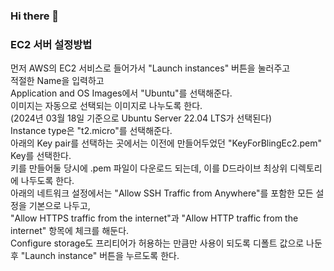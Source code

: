 ### Hi there 👋

<!--
**dyns4360/dyns4360** is a ✨ _special_ ✨ repository because its `README.md` (this file) appears on your GitHub profile.

Here are some ideas to get you started:

- 🔭 I’m currently working on ...
- 🌱 I’m currently learning ...
- 👯 I’m looking to collaborate on ...
- 🤔 I’m looking for help with ...
- 💬 Ask me about ...
- 📫 How to reach me: ...
- 😄 Pronouns: ...
- ⚡ Fun fact: ...
-->

### EC2 서버 설정방법
먼저 AWS의 EC2 서비스로 들어가서 "Launch instances" 버튼을 눌러주고<br>
적절한 Name을 입력하고<br>
Application and OS Images에서 "Ubuntu"를 선택해준다.<br>
이미지는 자동으로 선택되는 이미지로 나누도록 한다.<br>
(2024년 03월 18일 기준으로 Ubuntu Server 22.04 LTS가 선택된다)<br>
Instance type은 "t2.micro"를 선택해준다.<br>
아래의 Key pair를 선택하는 곳에서는 이전에 만들어두었던 "KeyForBlingEc2.pem" Key를 선택한다.<br>
키를 만들어둘 당시에 .pem 파일이 다운로드 되는데, 이를 D드라이브 최상위 디렉토리에 나두도록 한다.<br>
아래의 네트워크 설정에서는 "Allow SSH Traffic from Anywhere"를 포함한 모든 설정을 기본으로 나두고,<br>
"Allow HTTPS traffic from the internet"과 "Allow HTTP traffic from the internet" 항목에 체크를 해둔다.<br>
Configure storage도 프리티어가 허용하는 만큼만 사용이 되도록 디폴트 값으로 나둔 후 "Launch instance" 버튼을 누르도록 한다.

